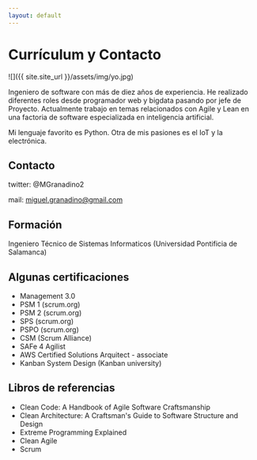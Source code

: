 ```yaml
---
layout: default
---
```


# Currículum y Contacto

![]({{ site.site_url }}/assets/img/yo.jpg)

Ingeniero de software con más de diez años de experiencia. He realizado diferentes roles desde programador web y bigdata pasando por jefe de Proyecto. Actualmente trabajo en temas relacionados con Agile y Lean en una factoria de software especializada en inteligencia artificial.

Mi lenguaje favorito es Python. Otra de mis pasiones es el IoT y la electrónica.

## Contacto

twitter: @MGranadino2

mail: miguel.granadino@gmail.com

## Formación

Ingeniero Técnico de Sistemas Informaticos (Universidad Pontificia de Salamanca)


## Algunas certificaciones

- Management 3.0
- PSM 1 (scrum.org)
- PSM 2 (scrum.org)
- SPS (scrum.org)
- PSPO (scrum.org)
- CSM (Scrum Alliance)
- SAFe 4 Agilist
- AWS Certified Solutions Arquitect - associate
- Kanban System Design (Kanban university)

## Libros de referencias

- Clean Code: A Handbook of Agile Software Craftsmanship
- Clean Architecture: A Craftsman's Guide to Software Structure and Design
- Extreme Programming Explained
- Clean Agile
- Scrum
